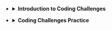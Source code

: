 - <details><summary><b>Introduction to Coding Challenges</b></summary>

   - Now that you know all the computer science topics above, it's time to practice answering coding problems.

    **Coding question practice is not about memorizing answers to programming problems.**

    Why you need to practice doing programming problems:

    - problem recognition, and where the right data structures and algorithms fit in
    - gathering requirements for the problem
    - talking your way through the problem like you will in the interview
    - coding on a whiteboard or paper, not a computer
    - coming up with time and space complexity for your solutions
    - testing your solutions

    There is a great intro for methodical, communicative problem solving in an interview. You'll get this from the programming interview books, too, but I found this outstanding: [Algorithm design canvas](http://www.hiredintech.com/algorithm-design/)

    No whiteboard at home? That makes sense. I'm a weirdo and have a big whiteboard. Instead of a whiteboard, pick up a large drawing pad from an art store. You can sit on the couch and practice. 

    **Supplemental**:

    - [Mathematics for Topcoders](https://www.topcoder.com/community/competitive-programming/tutorials/mathematics-for-topcoders/)
    - [Dynamic Programming – From Novice to Advanced](https://www.topcoder.com/community/competitive-programming/tutorials/dynamic-programming-from-novice-to-advanced/)
    - [MIT Interview Materials](https://web.archive.org/web/20160906124824/http://courses.csail.mit.edu/iap/interview/materials.php)
    - [Exercises for getting better at a given language](http://exercism.io/languages)

    **Read and Do Programming Problems (in this order):**

    - [ ]  [Programming Interviews Exposed: Secrets to Landing Your Next Job, 2nd Edition](http://www.wiley.com/WileyCDA/WileyTitle/productCd-047012167X.html)
        - answers in C, C++ and Java
    - [ ]  [Cracking the Coding Interview, 6th Edition](http://www.amazon.com/Cracking-Coding-Interview-6th-Programming/dp/0984782850/)
        - answers in Java
</details>

- <details><summary><b>Coding Challenges Practice</b></summary>

  - Once you've learned your brains out, put those brains to work. Take coding challenges every day, as many as you can.

    - [ ]  [How to Find a Solution](https://www.topcoder.com/community/competitive-programming/tutorials/how-to-find-a-solution/)
    - [ ]  [How to Dissect a Topcoder Problem Statement](https://www.topcoder.com/community/competitive-programming/tutorials/how-to-dissect-a-topcoder-problem-statement/)
    - Coding Interview Question Videos
        - [IDeserve (88 videos)](https://www.youtube.com/watch?v=NBcqBddFbZw&list=PLamzFoFxwoNjPfxzaWqs7cZGsPYy0x_gI)
        - [Tushar Roy (5 playlists)](https://www.youtube.com/user/tusharroy2525/playlists?shelf_id=2&view=50&sort=dd)
    - Challenge sites
        - [LeetCode](https://leetcode.com/)
        - [TopCoder](https://www.topcoder.com/)
        - [Coderust 2.0](https://www.educative.io/collection/5642554087309312/5679846214598656)
        - [Project Euler (math-focused)](https://projecteuler.net/index.php?section=problems)
        - [Codewars](http://www.codewars.com/)
        - [HackerEarth](https://www.hackerearth.com/)
        - [HackerRank](https://www.hackerrank.com/)
        - [Codility](https://codility.com/programmers/)
        - [InterviewCake](https://www.interviewcake.com/)
        - [Geeks for Geeks](http://www.geeksforgeeks.org/)
        - [InterviewBit](https://www.interviewbit.com/invite/icjf)
        - [Sphere Online Judge (spoj)](http://www.spoj.com/)
        - [Codechef](https://www.codechef.com/)
        - [byte by byte](http://www.byte-by-byte.com/), Website and YouTube
    - Challenge repos

        Interactive Coding Interview Challenges in Python

    - Mock Interviews
        - [Gainlo.co: Mock interviewers from big companies](http://www.gainlo.co/) - I used this and it helped me relax for the phone screen and on-site interview.
        - [Pramp: Mock interviews from/with peers](https://www.pramp.com/) - peer-to-peer model of practice interviews
        - [Refdash: Mock interviews and expedited interviews](https://refdash.com/) - also help candidates fast track by skipping multiple interviews with tech companies.
        - [interviewing.io](https://interviewing.io/) (beta), Free
        - [CareerCup](https://careercup.com/interview), Paid
</details>